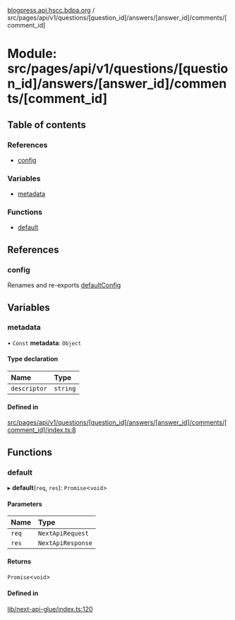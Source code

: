 [blogpress.api.hscc.bdpa.org](../README.md) / src/pages/api/v1/questions/[question\_id]/answers/[answer\_id]/comments/[comment\_id]

# Module: src/pages/api/v1/questions/[question\_id]/answers/[answer\_id]/comments/[comment\_id]

## Table of contents

### References

- [config](src_pages_api_v1_questions__question_id__answers__answer_id__comments__comment_id_.md#config)

### Variables

- [metadata](src_pages_api_v1_questions__question_id__answers__answer_id__comments__comment_id_.md#metadata)

### Functions

- [default](src_pages_api_v1_questions__question_id__answers__answer_id__comments__comment_id_.md#default)

## References

### config

Renames and re-exports [defaultConfig](src_backend_api.md#defaultconfig)

## Variables

### metadata

• `Const` **metadata**: `Object`

#### Type declaration

| Name | Type |
| :------ | :------ |
| `descriptor` | `string` |

#### Defined in

[src/pages/api/v1/questions/[question_id]/answers/[answer_id]/comments/[comment_id]/index.ts:8](https://github.com/nhscc/blogpress.api.hscc.bdpa.org/blob/764312e/src/pages/api/v1/questions/[question_id]/answers/[answer_id]/comments/[comment_id]/index.ts#L8)

## Functions

### default

▸ **default**(`req`, `res`): `Promise`<`void`\>

#### Parameters

| Name | Type |
| :------ | :------ |
| `req` | `NextApiRequest` |
| `res` | `NextApiResponse` |

#### Returns

`Promise`<`void`\>

#### Defined in

[lib/next-api-glue/index.ts:120](https://github.com/nhscc/blogpress.api.hscc.bdpa.org/blob/764312e/lib/next-api-glue/index.ts#L120)
